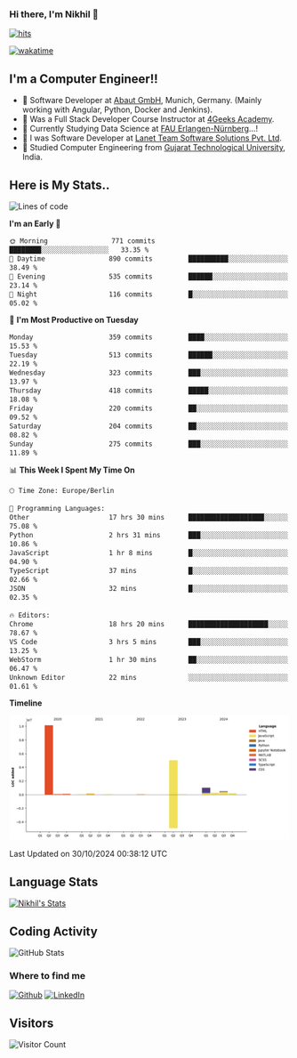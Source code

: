 ### Hi there, I'm Nikhil 👋

[![hits](https://hits.sh/github.com/silentsoft/hits.svg?color=2311cc)](https://hits.sh/github.com/silentsoft/hits/)

[![wakatime](https://wakatime.com/badge/user/369b6a3a-7953-4ff9-b7c7-be53d0a7ccc6.svg)](https://wakatime.com/@369b6a3a-7953-4ff9-b7c7-be53d0a7ccc6)

## I'm a  Computer Engineer!!

- 🌱 Software Developer at [Abaut GmbH](https://www.abaut.de/), Munich, Germany. (Mainly working with Angular, Python, Docker and Jenkins).
- 🌱 Was a Full Stack Developer Course Instructor at [4Geeks Academy](https://4geeks.com/).
- 🌱 Currently Studying Data Science at [FAU Erlangen-Nürnberg](https://www.fau.de/)...!
- 🌱 I was Software Developer at [Lanet Team Software Solutions Pvt. Ltd](https://lanetteam.com/).
- 🌱 Studied Computer Engineering from [Gujarat Technological University](https://www.gtu.ac.in/), India.

<h2>Here is My Stats..</h2>

<!--START_SECTION:waka-->
![Lines of code](https://img.shields.io/badge/From%20Hello%20World%20I%27ve%20Written-17.5%20million%20lines%20of%20code-blue)

**I'm an Early 🐤** 

```text
🌞 Morning                771 commits         ████████░░░░░░░░░░░░░░░░░   33.35 % 
🌆 Daytime                890 commits         ██████████░░░░░░░░░░░░░░░   38.49 % 
🌃 Evening                535 commits         ██████░░░░░░░░░░░░░░░░░░░   23.14 % 
🌙 Night                  116 commits         █░░░░░░░░░░░░░░░░░░░░░░░░   05.02 % 
```
📅 **I'm Most Productive on Tuesday** 

```text
Monday                   359 commits         ████░░░░░░░░░░░░░░░░░░░░░   15.53 % 
Tuesday                  513 commits         ██████░░░░░░░░░░░░░░░░░░░   22.19 % 
Wednesday                323 commits         ███░░░░░░░░░░░░░░░░░░░░░░   13.97 % 
Thursday                 418 commits         █████░░░░░░░░░░░░░░░░░░░░   18.08 % 
Friday                   220 commits         ██░░░░░░░░░░░░░░░░░░░░░░░   09.52 % 
Saturday                 204 commits         ██░░░░░░░░░░░░░░░░░░░░░░░   08.82 % 
Sunday                   275 commits         ███░░░░░░░░░░░░░░░░░░░░░░   11.89 % 
```


📊 **This Week I Spent My Time On** 

```text
🕑︎ Time Zone: Europe/Berlin

💬 Programming Languages: 
Other                    17 hrs 30 mins      ███████████████████░░░░░░   75.08 % 
Python                   2 hrs 31 mins       ███░░░░░░░░░░░░░░░░░░░░░░   10.86 % 
JavaScript               1 hr 8 mins         █░░░░░░░░░░░░░░░░░░░░░░░░   04.90 % 
TypeScript               37 mins             █░░░░░░░░░░░░░░░░░░░░░░░░   02.66 % 
JSON                     32 mins             █░░░░░░░░░░░░░░░░░░░░░░░░   02.35 % 

🔥 Editors: 
Chrome                   18 hrs 20 mins      ████████████████████░░░░░   78.67 % 
VS Code                  3 hrs 5 mins        ███░░░░░░░░░░░░░░░░░░░░░░   13.25 % 
WebStorm                 1 hr 30 mins        ██░░░░░░░░░░░░░░░░░░░░░░░   06.47 % 
Unknown Editor           22 mins             ░░░░░░░░░░░░░░░░░░░░░░░░░   01.61 % 
```

**Timeline**

![Lines of Code chart](https://raw.githubusercontent.com/nikhilmaguwala/nikhilmaguwala/main/assets/bar_graph.png)


 Last Updated on 30/10/2024 00:38:12 UTC
<!--END_SECTION:waka-->

<h2>Language Stats</h2>

[![Nikhil's Stats](https://github-readme-stats.vercel.app/api/wakatime?username=nikhilmaguwala&layout=compact&title=Stats)](https://github.com/nikhilmaguwala)


<h2>Coding Activity</h2>

<p><img src="https://wakatime.com/share/@nikhilmaguwala/7dd532b8-3e5e-4c26-8c46-68cc27712a92.svg" alt="GitHub Stats"></p>

<h3>Where to find me</h3>
<p>
    <a href="https://github.com/nikhilmaguwala" target="_blank"><img alt="Github" src="https://img.shields.io/badge/GitHub-%2312100E.svg?&style=for-the-badge&logo=Github&logoColor=white" /></a>
    <a href="https://www.linkedin.com/in/nikhil-maguwala" target="_blank"><img alt="LinkedIn" src="https://img.shields.io/badge/linkedin-%230077B5.svg?&style=for-the-badge&logo=linkedin&logoColor=white" /></a> 
</p>


<h2>Visitors</h2>

![Visitor Count](https://profile-counter.glitch.me/nikhilmaguwala/count.svg)

[website]: https://nikhilmaguwala.github.io/
[instagram]: https://www.instagram.com/nikhil_maguwala/
[linkedin]: https://www.linkedin.com/in/nikhil-maguwala/

